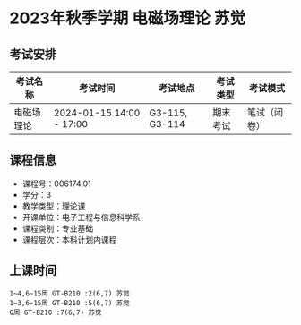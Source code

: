 # 2023年秋季学期 电磁场理论 苏觉




## 考试安排

| 考试名称 | 考试时间 | 考试地点 | 考试类型 | 考试模式 |
| -------- | -------- | -------- | -------- | -------- |
| 电磁场理论 | 2024-01-15 14:00 - 17:00 | G3-115, G3-114 | 期末考试 | 笔试（闭卷） |





## 课程信息

- 课程号：006174.01
- 学分：3
- 教学类型：理论课
- 开课单位：电子工程与信息科学系
- 课程类别：专业基础
- 课程层次：本科计划内课程

## 上课时间

```
1~4,6~15周 GT-B210 :2(6,7) 苏觉
1~3,6~15周 GT-B210 :5(6,7) 苏觉
6周 GT-B210 :7(6,7) 苏觉
```

